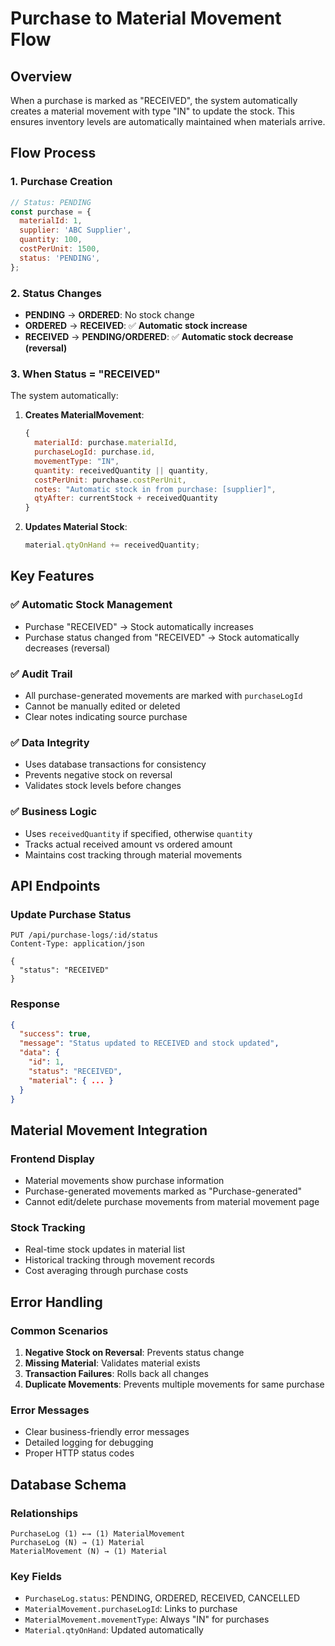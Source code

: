 # Purchase to Material Movement Flow

## Overview

When a purchase is marked as "RECEIVED", the system automatically creates a material movement with type "IN" to update the stock. This ensures inventory levels are automatically maintained when materials arrive.

## Flow Process

### 1. Purchase Creation

```javascript
// Status: PENDING
const purchase = {
  materialId: 1,
  supplier: 'ABC Supplier',
  quantity: 100,
  costPerUnit: 1500,
  status: 'PENDING',
};
```

### 2. Status Changes

- **PENDING** → **ORDERED**: No stock change
- **ORDERED** → **RECEIVED**: ✅ **Automatic stock increase**
- **RECEIVED** → **PENDING/ORDERED**: ✅ **Automatic stock decrease (reversal)**

### 3. When Status = "RECEIVED"

The system automatically:

1. **Creates MaterialMovement**:

   ```javascript
   {
     materialId: purchase.materialId,
     purchaseLogId: purchase.id,
     movementType: "IN",
     quantity: receivedQuantity || quantity,
     costPerUnit: purchase.costPerUnit,
     notes: "Automatic stock in from purchase: [supplier]",
     qtyAfter: currentStock + receivedQuantity
   }
   ```

2. **Updates Material Stock**:
   ```javascript
   material.qtyOnHand += receivedQuantity;
   ```

## Key Features

### ✅ Automatic Stock Management

- Purchase "RECEIVED" → Stock automatically increases
- Purchase status changed from "RECEIVED" → Stock automatically decreases (reversal)

### ✅ Audit Trail

- All purchase-generated movements are marked with `purchaseLogId`
- Cannot be manually edited or deleted
- Clear notes indicating source purchase

### ✅ Data Integrity

- Uses database transactions for consistency
- Prevents negative stock on reversal
- Validates stock levels before changes

### ✅ Business Logic

- Uses `receivedQuantity` if specified, otherwise `quantity`
- Tracks actual received amount vs ordered amount
- Maintains cost tracking through material movements

## API Endpoints

### Update Purchase Status

```http
PUT /api/purchase-logs/:id/status
Content-Type: application/json

{
  "status": "RECEIVED"
}
```

### Response

```json
{
  "success": true,
  "message": "Status updated to RECEIVED and stock updated",
  "data": {
    "id": 1,
    "status": "RECEIVED",
    "material": { ... }
  }
}
```

## Material Movement Integration

### Frontend Display

- Material movements show purchase information
- Purchase-generated movements marked as "Purchase-generated"
- Cannot edit/delete purchase movements from material movement page

### Stock Tracking

- Real-time stock updates in material list
- Historical tracking through movement records
- Cost averaging through purchase costs

## Error Handling

### Common Scenarios

1. **Negative Stock on Reversal**: Prevents status change
2. **Missing Material**: Validates material exists
3. **Transaction Failures**: Rolls back all changes
4. **Duplicate Movements**: Prevents multiple movements for same purchase

### Error Messages

- Clear business-friendly error messages
- Detailed logging for debugging
- Proper HTTP status codes

## Database Schema

### Relationships

```
PurchaseLog (1) ←→ (1) MaterialMovement
PurchaseLog (N) → (1) Material
MaterialMovement (N) → (1) Material
```

### Key Fields

- `PurchaseLog.status`: PENDING, ORDERED, RECEIVED, CANCELLED
- `MaterialMovement.purchaseLogId`: Links to purchase
- `MaterialMovement.movementType`: Always "IN" for purchases
- `Material.qtyOnHand`: Updated automatically

